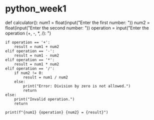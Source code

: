 # python_week1
def calculator():
    num1 = float(input("Enter the first number: "))
    num2 = float(input("Enter the second number: "))
    operation = input("Enter the operation (+, -, *, /): ")

    if operation == '+':
        result = num1 + num2
    elif operation == '-':
        result = num1 - num2
    elif operation == '*':
        result = num1 * num2
    elif operation == '/':
        if num2 != 0:
            result = num1 / num2
        else:
            print("Error: Division by zero is not allowed.")
            return
    else:
        print("Invalid operation.")
        return

    print(f"{num1} {operation} {num2} = {result}")

